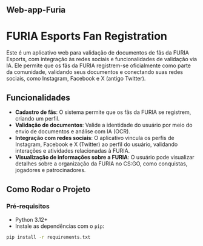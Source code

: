## Web-app-Furia

# FURIA Esports Fan Registration

Este é um aplicativo web para validação de documentos de fãs da FURIA Esports, com integração às redes sociais e funcionalidades de validação via IA. Ele permite que os fãs da FURIA registrem-se oficialmente como parte da comunidade, validando seus documentos e conectando suas redes sociais, como Instagram, Facebook e X (antigo Twitter).

## Funcionalidades
- **Cadastro de fãs**: O sistema permite que os fãs da FURIA se registrem, criando um perfil.
- **Validação de documentos**: Valide a identidade do usuário por meio do envio de documentos e análise com IA (OCR).
- **Integração com redes sociais**: O aplicativo vincula os perfis de Instagram, Facebook e X (Twitter) ao perfil do usuário, validando interações e atividades relacionadas à FURIA.
- **Visualização de informações sobre a FURIA**: O usuário pode visualizar detalhes sobre a organização da FURIA no CS:GO, como conquistas, jogadores e patrocinadores.

## Como Rodar o Projeto

### Pré-requisitos
- Python 3.12+
- Instale as dependências com o `pip`:

```bash
pip install -r requirements.txt

